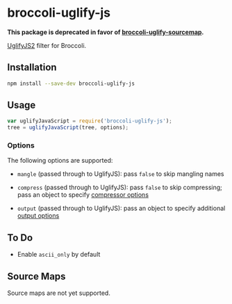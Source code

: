 # broccoli-uglify-js

**This package is deprecated in favor of [broccoli-uglify-sourcemap](https://github.com/ef4/broccoli-uglify-sourcemap).**

[UglifyJS2](https://github.com/mishoo/UglifyJS2) filter for Broccoli.

## Installation

```bash
npm install --save-dev broccoli-uglify-js
```

## Usage

```js
var uglifyJavaScript = require('broccoli-uglify-js');
tree = uglifyJavaScript(tree, options);
```

### Options

The following options are supported:

* `mangle` (passed through to UglifyJS): pass `false` to skip mangling names

* `compress` (passed through to UglifyJS): pass `false` to skip compressing;
  pass an object to specify [compressor
  options](http://lisperator.net/uglifyjs/compress)

* `output` (passed through to UglifyJS): pass an object to specify additional
  [output options](http://lisperator.net/uglifyjs/codegen)

## To Do

* Enable `ascii_only` by default

## Source Maps

Source maps are not yet supported.

